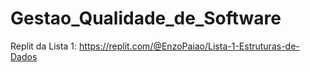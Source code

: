 # Gestao_Qualidade_de_Software

Replit da Lista 1: https://replit.com/@EnzoPaiao/Lista-1-Estruturas-de-Dados
